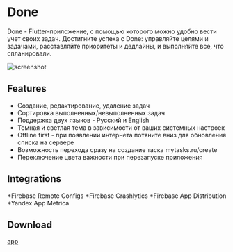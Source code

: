 # Done
Done - Flutter-приложение, с помощью которого можно удобно вести учет своих задач.
Достигните успеха с Done: управляйте целями и задачами, расставляйте приоритеты и дедлайны, и выполняйте все, что спланировали.


![screenshot](https://user-images.githubusercontent.com/90920052/183743247-e693f71c-db7e-4484-b6e0-7224a6ef8c28.jpg)
## Features

* Cоздание, редактирование, удаление задач
* Cортировка выполненных/невыполненных задач
* Поддержка двух языков - Русский и English
* Темная и светлая тема в зависимости от ваших системных настроек
* Offline first - при появлении интернета потяните вниз для обновления списка на сервере
* Возможность перехода сразу на создание таска mytasks.ru/create
* Переключение цвета важности при перезапуске приложения

## Integrations

*Firebase Remote Configs
*Firebase Crashlytics
*Firebase App Distribution
*Yandex App Metrica

## Download
[app](https://disk.yandex.ru/d/FSZgFcrhkY09rg) 
